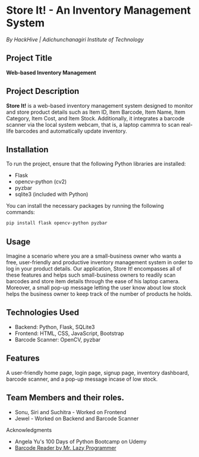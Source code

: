 # Store It! - An Inventory Management System  
*By HackHive | Adichunchanagiri Institute of Technology*

## Project Title
**Web-based Inventory Management**

## Project Description  
**Store It!** is a web-based inventory management system designed to monitor and store product details such as Item ID, Item Barcode, Item Name, Item Category, Item Cost, and Item Stock. Additionally, it integrates a barcode scanner via the local system webcam, that is, a laptop cammra to scan real-life barcodes and automatically update inventory.

## Installation
To run the project, ensure that the following Python libraries are installed:
- Flask
- opencv-python (cv2)
- pyzbar
- sqlite3 (included with Python)

You can install the necessary packages by running the following commands:
```bash
pip install flask opencv-python pyzbar
```
## Usage
Imagine a scenario where you are a small-business owner who wants a free, user-friendly and productive inventory management system in order to log in your product details. Our application, Store It! encompasses all of these features and helps such small-business owners to readily scan barcodes and store item details through the ease of his laptop camera. Moreover, a small pop-up message letting the user know about low stock helps the business owner to keep track of the number of products he holds.

## Technologies Used
- Backend: Python, Flask, SQLite3
- Frontend: HTML, CSS, JavaScript, Bootstrap
- Barcode Scanner: OpenCV, pyzbar

## Features
A user-friendly home page, login page, signup page, inventory dashboard, barcode scanner, and a pop-up message incase of low stock.

## Team Members and their roles.
- Sonu, Siri and Suchitra - Worked on Frontend
- Jewel - Worked on Backend and Barcode Scanner

Acknowledgments
- Angela Yu's 100 Days of Python Bootcamp on Udemy
- [Barcode Reader by Mr. Lazy Programmer](https://www.youtube.com/watch?v=pAnBDKl7uuo)
